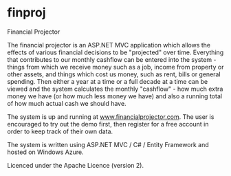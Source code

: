 finproj
=======

Financial Projector

The financial projector is an ASP.NET MVC application which allows the effects of various financial decisions to be "projected" over time. Everything that contributes to our monthly cashflow can be entered into the system - things from which we receive money such as a job, income from property or other assets, and things which cost us money, such as rent, bills or general spending.  Then either a year at a time or a full decade at a time can be viewed and the system calculates the monthly "cashflow" - how much extra money we have (or how much less money we have) and also a running total of how much actual cash we should have.

The system is up and running at www.financialprojector.com.  The user is encouraged to try out the demo first,
then register for a free account in order to keep track of their own data.

The system is written using ASP.NET MVC / C# / Entity Framework and hosted on Windows Azure.

Licenced under the Apache Licence (version 2).
